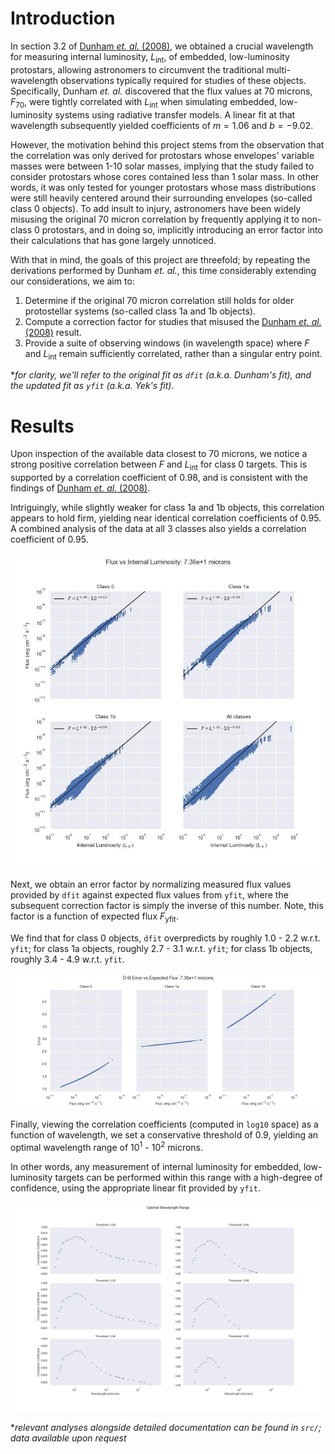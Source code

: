 # Introduction

In section 3.2 of [Dunham _et. al._ (2008)](https://ui.adsabs.harvard.edu/abs/2008ApJS..179..249D/abstract), we obtained a crucial wavelength for measuring internal luminosity, $L_\text{int}$, of embedded, low-luminosity protostars, allowing astronomers to circumvent the traditional multi-wavelength observations typically required for studies of these objects. Specifically, Dunham _et. al._ discovered that the flux values at 70 microns, $F_{70}$, were tightly correlated with $L_\text{int}$ when simulating embedded, low-luminosity systems using radiative transfer models. A linear fit at that wavelength subsequently yielded coefficients of $m=1.06$ and $b=-9.02$.

However, the motivation behind this project stems from the observation that the correlation was only derived for protostars whose envelopes' variable masses were between 1-10 solar masses, implying that the study failed to consider protostars whose cores contained less than 1 solar mass. In other words, it was only tested for younger protostars whose mass distributions were still heavily centered around their surrounding envelopes (so-called class 0 objects). To add insult to injury, astronomers have been widely misusing the original 70 micron correlation by frequently applying it to non-class 0 protostars, and in doing so, implicitly introducing an error factor into their calculations that has gone largely unnoticed.

With that in mind, the goals of this project are threefold; by repeating the derivations performed by Dunham _et. al._, this time considerably extending our considerations, we aim to:
1. Determine if the original 70 micron correlation still holds for older protostellar systems (so-called class 1a and 1b objects).
2. Compute a correction factor for studies that misused the [Dunham _et. al._ (2008)](https://ui.adsabs.harvard.edu/abs/2008ApJS..179..249D/abstract) result.
3. Provide a suite of observing windows (in wavelength space) where $F$ and $L_\text{int}$ remain sufficiently correlated, rather than a singular entry point.

*_for clarity, we'll refer to the original fit as `dfit` (a.k.a. Dunham's fit), and the updated fit as `yfit` (a.k.a. Yek's fit)._

# Results
Upon inspection of the available data closest to 70 microns, we notice a strong positive correlation between $F$ and $L_\text{int}$ for class 0 targets. This is supported by a correlation coefficient of 0.98, and is consistent with the findings of [Dunham _et. al._ (2008)](https://ui.adsabs.harvard.edu/abs/2008ApJS..179..249D/abstract). 

Intriguingly, while slightly weaker for class 1a and 1b objects, this correlation appears to hold firm, yielding near identical correlation coefficients of 0.95. A combined analysis of the data at all 3 classes also yields a correlation coefficient of 0.95.

![](src/images/flux_vs_lint_7.36e+1.jpg)

Next, we obtain an error factor by normalizing measured flux values provided by `dfit` against expected flux values from `yfit`, where the subsequent correction factor is simply the inverse of this number. Note, this factor is a function of expected flux $F_\text{yfit}$. 

We find that for class 0 objects, `dfit` overpredicts by roughly 1.0 - 2.2 w.r.t. `yfit`; for class 1a objects, roughly 2.7 - 3.1 w.r.t. `yfit`; for class 1b objects, roughly 3.4 - 4.9 w.r.t. `yfit`.

![](src/images/d-fit_error.jpg)

Finally, viewing the correlation coefficients (computed in `log10` space) as a function of wavelength, we set a conservative threshold of 0.9, yielding an optimal wavelength range of $10^1$ - $10^2$ microns. 

In other words, any measurement of internal luminosity for embedded, low-luminosity targets can be performed within this range with a high-degree of confidence, using the appropriate linear fit provided by `yfit`.

![](src/images/optimal_wavelength_range.jpg)

*_relevant analyses alongside detailed documentation can be found in `src/`; data available upon request_
